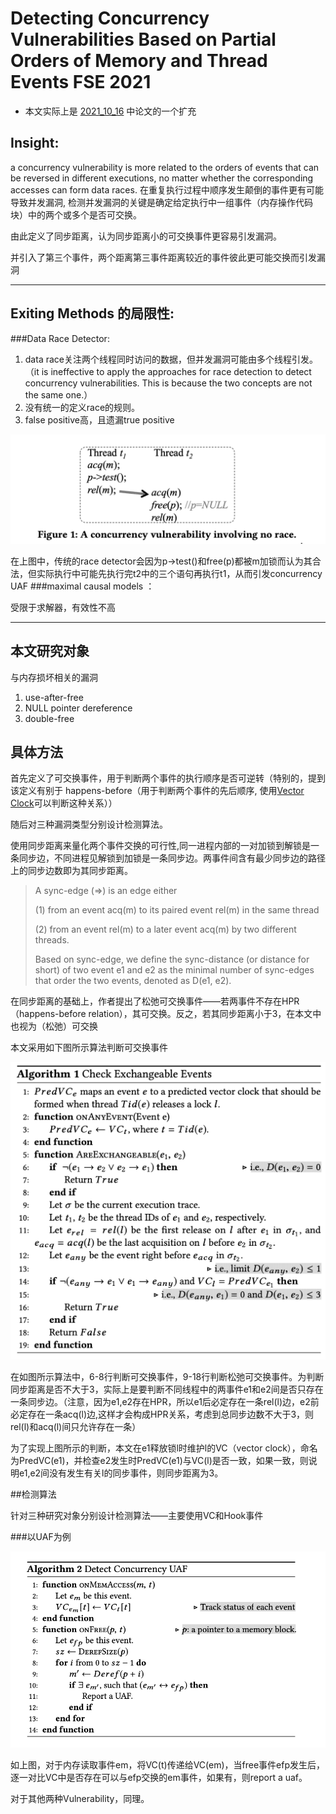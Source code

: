 # Detecting Concurrency Vulnerabilities Based on Partial Orders of Memory and Thread Events FSE 2021

* 本文实际上是 <a href="https://github.com/Anderson-Xia/Note/blob/main/2021_10_16.md" >2021_10_16</a> 中论文的一个扩充

## Insight:

a concurrency vulnerability is more related to the orders of events that can be reversed in different executions, no matter whether the corresponding accesses can form data races. 	在重复执行过程中顺序发生颠倒的事件更有可能导致并发漏洞, 检测并发漏洞的关键是确定给定执行中一组事件（内存操作代码块）中的两个或多个是否可交换。

由此定义了同步距离，认为同步距离小的可交换事件更容易引发漏洞。

并引入了第三个事件，两个距离第三事件距离较近的事件彼此更可能交换而引发漏洞

---

## Exiting Methods 的局限性:

###Data Race Detector:

1. data race关注两个线程同时访问的数据，但并发漏洞可能由多个线程引发。（it is ineffective to apply the approaches for race detection to detect concurrency vulnerabilities. This is because the two concepts are not the same one.）
2. 没有统一的定义race的规则。
3.	false positive高，且遗漏true positive

![limits](https://raw.githubusercontent.com/Anderson-Xia/Note/main/img/20211016/2021101601.png)

在上图中，传统的race detector会因为p->test()和free(p)都被m加锁而认为其合法，但实际执行中可能先执行完t2中的三个语句再执行t1，从而引发concurrency UAF
###maximal causal models ：

受限于求解器，有效性不高

---

## 本文研究对象

与内存损坏相关的漏洞
1. use-after-free
2. NULL pointer dereference
3. double-free

## 具体方法

首先定义了可交换事件，用于判断两个事件的执行顺序是否可逆转（特别的，提到该定义有别于 happens-before（用于判断两个事件的先后顺序, 使用<a href="https://zhuanlan.zhihu.com/p/419944615" target="_blank">Vector Clock</a>可以判断这种关系））

随后对三种漏洞类型分别设计检测算法。

使用同步距离来量化两个事件交换的可行性,同一进程内部的一对加锁到解锁是一条同步边，不同进程见解锁到加锁是一条同步边。两事件间含有最少同步边的路径上的同步边数即为其同步距离。
>A sync-edge (⇒) is an edge either
>
> (1) from an event acq(m) to its paired event rel(m) in the same thread
>
>(2) from an event rel(m) to a later event acq(m) by two different threads.
>
>Based on sync-edge, we define the sync-distance (or distance for short) of two event e1 and e2 as the minimal number of sync-edges that order the two events, denoted as D(e1, e2).

在同步距离的基础上，作者提出了松弛可交换事件——若两事件不存在HPR（happens-before relation），其可交换。反之，若其同步距离小于3，在本文中也视为（松弛）可交换

本文采用如下图所示算法判断可交换事件

![algorithm](https://raw.githubusercontent.com/Anderson-Xia/Note/main/img/20211016/2021101602.png)

在如图所示算法中，6-8行判断可交换事件，9-18行判断松弛可交换事件。为判断同步距离是否不大于3，实际上是要判断不同线程中的两事件e1和e2间是否只存在一条同步边。（注意，因为e1,e2存在HPR，所以e1后必定存在一条rel(l)边，e2前必定存在一条acq(l)边,这样才会构成HPR关系，考虑到总同步边数不大于3，则rel(l)和acq(l)间只允许存在一条）

为了实现上图所示的判断，本文在e1释放锁l时维护l的VC（vector clock），命名为PredVC(e1)，并检查e2发生时PredVC(e1)与VC(l)是否一致，如果一致，则说明e1,e2间没有发生有关l的同步事件，则同步距离为3。

##检测算法

针对三种研究对象分别设计检测算法——主要使用VC和Hook事件

###以UAF为例

![algorithm](https://raw.githubusercontent.com/Anderson-Xia/Note/main/img/20211016/2021101603.png)

如上图，对于内存读取事件em，将VC(t)传递给VC(em)，当free事件efp发生后，逐一对比VC中是否存在可以与efp交换的em事件，如果有，则report a uaf。

对于其他两种Vulnerability，同理。